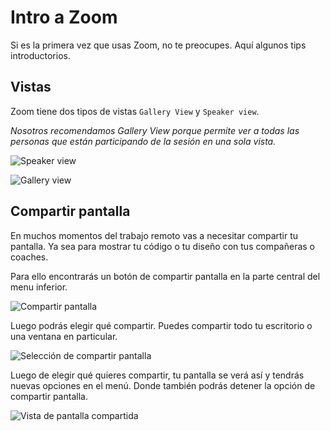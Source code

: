 # Intro a Zoom

Si es la primera vez que usas Zoom, no te preocupes. Aquí algunos tips
introductorios.

## Vistas

Zoom tiene dos tipos de vistas `Gallery View` y `Speaker view`.

_Nosotros recomendamos Gallery View porque permite ver a todas las personas que
están participando de la sesión en una sola vista._

![Speaker view](https://lh6.googleusercontent.com/LeUpelxRHuPPJnp9koFnFGRIod5TgXOPxFfOgIdLL-cqgCwefp4ktaf8oCUmQnXzpXUCOz4RwAfbwIvzkgyTLDMdJcQ6WfMglhInI9hhdoxNiD2Y-0ENuFosTREDWJGUVDngsL6Ahw8)

![Gallery view](https://lh3.googleusercontent.com/uzLcWJ-dEIYwtXf7AKoVLGTE5L6TqfkoxTqcD1q_dF5Vmq0iVkjSoiG9-Uadd6eJqWnOyOoJfQ1Wods-zH_paXqUHiGSGh-1SUCJMoPAaLg85wg6VNq-sw5454F4tCa-22oXKP7Lpzs)

## Compartir pantalla

En muchos momentos del trabajo remoto vas a necesitar compartir tu pantalla.
Ya sea para mostrar tu código o tu diseño con tus compañeras o coaches.

Para ello encontrarás un botón de compartir pantalla en la parte central del
menu inferior.

![Compartir pantalla](https://lh6.googleusercontent.com/KkeJoskjv90XgJKOxF2Ip0yqmSJJazYtEcMRJYcG2JDPUjcwHDKTT0fpF96ivH33vSWfvjA5jEQJlbpG5t6XfNgsI42IRrIaH9cB1KBL83CQZfTkYbpmtpjoL3pZitFPJ36uXXnZThE)

Luego podrás elegir qué compartir. Puedes compartir todo tu escritorio o una
ventana en particular.

![Selección de compartir pantalla](https://lh5.googleusercontent.com/ALzXlFf72j6OP3DasOwIdYXK_oZpLWcDqGK5vAdsLNQJclxa5j9bLomvTpzN9G0Zs4UixjPNCFdgiU4qvqk6EQcef14MKkxfllOM6ctVd_SVLXnXPJNRDvxxivwxQ5tHRFNeCwAGiNc)

Luego de elegir qué quieres compartir, tu pantalla se verá así y tendrás nuevas
opciones en el menú. Donde también podrás detener la opción de compartir
pantalla.

![Vista de pantalla compartida](https://lh3.googleusercontent.com/f-VGfVbQKInllX-vLvv6hgBizlSPfWeAw9W5RWKlbyZkpFt4ecvlKTvNjzdrgXw-3NTHdAVa2uM9Twlp6xbzIwZk3ANwCMDMd47DnnTN-XHxUC_hgUip4-2waPGp9jflfpyZft0Edos)